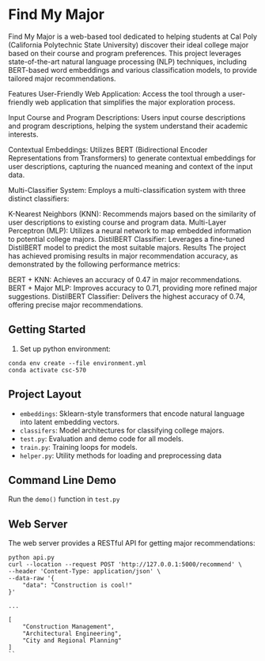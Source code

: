 # Find My Major

Find My Major is a web-based tool dedicated to helping students at Cal Poly (California Polytechnic State University) discover their ideal college major based on their course and program preferences. This project leverages state-of-the-art natural language processing (NLP) techniques, including BERT-based word embeddings and various classification models, to provide tailored major recommendations.

Features
User-Friendly Web Application: Access the tool through a user-friendly web application that simplifies the major exploration process.

Input Course and Program Descriptions: Users input course descriptions and program descriptions, helping the system understand their academic interests.

Contextual Embeddings: Utilizes BERT (Bidirectional Encoder Representations from Transformers) to generate contextual embeddings for user descriptions, capturing the nuanced meaning and context of the input data.

Multi-Classifier System: Employs a multi-classification system with three distinct classifiers:

K-Nearest Neighbors (KNN): Recommends majors based on the similarity of user descriptions to existing course and program data.
Multi-Layer Perceptron (MLP): Utilizes a neural network to map embedded information to potential college majors.
DistilBERT Classifier: Leverages a fine-tuned DistilBERT model to predict the most suitable majors.
Results
The project has achieved promising results in major recommendation accuracy, as demonstrated by the following performance metrics:

BERT + KNN: Achieves an accuracy of 0.47 in major recommendations.
BERT + Major MLP: Improves accuracy to 0.71, providing more refined major suggestions.
DistilBERT Classifier: Delivers the highest accuracy of 0.74, offering precise major recommendations.

## Getting Started

1. Set up python environment:

```
conda env create --file environment.yml
conda activate csc-570
```

## Project Layout

- `embeddings`: Sklearn-style transformers that encode natural language into latent embedding vectors.
- `classifers`: Model architectures for classifying college majors.
- `test.py`: Evaluation and demo code for all models.
- `train.py`: Training loops for models.
- `helper.py`: Utility methods for loading and preprocessing data

## Command Line Demo

Run the `demo()` function in `test.py`

## Web Server

The web server provides a RESTful API for getting major recommendations:

```
python api.py
curl --location --request POST 'http://127.0.0.1:5000/recommend' \
--header 'Content-Type: application/json' \
--data-raw '{
    "data": "Construction is cool!"
}'

...

[
    "Construction Management",
    "Architectural Engineering",
    "City and Regional Planning"
]
``
```
